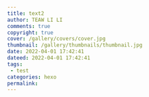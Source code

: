 ```yaml
---
title: text2
author: TEAW LI LI
comments: true
copyright: true
cover: /gallery/covers/cover.jpg
thumbnail: /gallery/thumbnails/thumbnail.jpg
date: 2022-04-01 17:42:41
dateed: 2022-04-01 17:42:41
tags:
 - test
categories: hexo
permalink:
---
```



